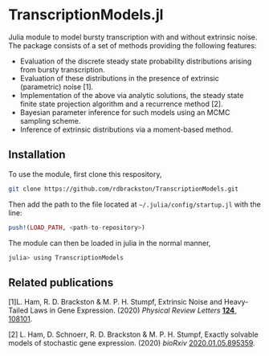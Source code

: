 # TranscriptionModels.jl
Julia module to model bursty transcription with and without extrinsic noise. The
package consists of a set of methods providing the following features:

- Evaluation of the discrete steady state probability distributions arising from bursty transcription.
- Evaluation of these distributions in the presence of extrinsic (parametric)
noise [1].
- Implementation of the above via analytic solutions, the steady state finite state projection algorithm and a recurrence method [2].
- Bayesian parameter inference for such models using an MCMC sampling scheme.
- Inference of extrinsic distributions via a moment-based method.

## Installation
To use the module, first clone this respository,
```bash
git clone https://github.com/rdbrackston/TranscriptionModels.git
```
Then add the path to the file located at `~/.julia/config/startup.jl` with the line:
```julia
push!(LOAD_PATH, <path-to-repository>)
```
The module can then be loaded in julia in the normal manner,
```bash
julia> using TranscriptionModels
```

## Related publications

[1]L. Ham, R. D. Brackston & M. P. H. Stumpf, Extrinsic Noise and Heavy-Tailed Laws in Gene Expression. (2020) *Physical Review Letters* [**124**, 108101](https://doi.org/10.1103/PhysRevLett.124.108101).

[2] L. Ham, D. Schnoerr, R. D. Brackston & M. P. H. Stumpf, Exactly solvable models of stochastic gene expression. (2020) *bioRxiv* [2020.01.05.895359](https://doi.org/10.1101/2020.01.05.895359).
